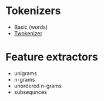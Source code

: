 # Tokenizers
- Basic (words)
- [Twokenizer](https://github.com/brendano/ark-tweet-nlp/blob/master/src/cmu/arktweetnlp/Twokenize.java)

# Feature extractors
- unigrams
- n-grams
- unordered n-grams
- subsequnces
